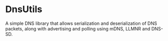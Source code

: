 # DnsUtils
A simple DNS library that allows serialization and deserialization of DNS packets, along with advertising and polling using mDNS, LLMNR and DNS-SD.
